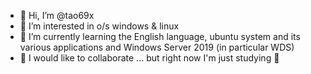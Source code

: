 - 👋 Hi, I’m @tao69x
- 👀 I’m interested in o/s windows & linux
- 🌱 I’m currently learning the English language, ubuntu system and its various applications and Windows Server 2019 (in particular WDS)
- 💞️ I would like to collaborate ... but right now I'm just studying 🤷

<!---
tao69x/tao69x is a ✨ special ✨ repository because its `README.md` (this file) appears on your GitHub profile.
You can click the Preview link to take a look at your changes.
--->

